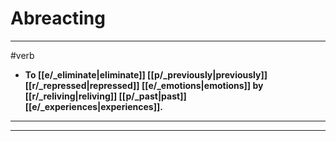 # Abreacting
---
#verb
- **To [[e/_eliminate|eliminate]] [[p/_previously|previously]] [[r/_repressed|repressed]] [[e/_emotions|emotions]] by [[r/_reliving|reliving]] [[p/_past|past]] [[e/_experiences|experiences]].**
---
---

